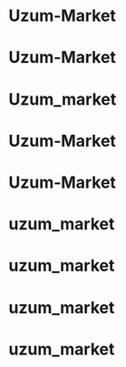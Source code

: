 # Uzum-Market
# Uzum-Market
# Uzum_market
# Uzum-Market
# Uzum-Market
# uzum_market
# uzum_market
# uzum_market
# uzum_market
